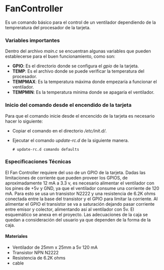 # FanController

Es un comando básico para el control de un ventilador dependiendo de la tempreratura del procesador de la tarjeta.

### Variables importantes

Dentro del archivo *main.c* se encuentran algunas variables que pueden establecerse para el buen funcionamiento, como son:

+ **GPIO**: Es el directorio donde se configura el *gpio* de la tarjeta.
+ **TEMP**: Es el archivo donde se puede verificar la temperatura del procesador.
+ **TEMPMAX**: Es la temperatura máxima donde empezaría a funcionar el ventilador.
+ **TEMPMIN**: Es la temperatura mínima donde se apagaría el ventilador.

### Inicio del comando desde el encendido de la tarjeta

Para que el comando inicie desde el encencido de la tarjeta es necesario hacer lo siguiente:

+ Copiar el comando en el directorio */etc/init.d/*.
+ Ejecutar el comando *update-rc.d* de la siguiente manera.

	```
	# update-rc.d comando defaults
	```

### Especificaciones Técnicas

El Fan Controller requiere del uso de un GPIO de la tarjeta. Dadas las limitaciones de corriente que pueden proveer los GPIOS, de aproximadamente 12 mA a 3.3 v, es necesario alimentar el ventilador con los pines de +5v y GND, ya que el ventilador consume una corriente de 120 mA. Para esto se usa un transistor N2222 y una resistencia de 6.2K ohms conectada entre la base del transistor y el GPIO para limitar la corriente. Al alimentar el GPIO el transistor se va a saturación dejando pasar corriente entre emisor y colector, alimentando así al ventilador con 5v. El esquemático se anexa en el proyecto. Las adecuaciones de la caja se quedan a consideración del usuario ya que dependen de la forma de la caja.

#### Materiales

- Ventilador de 25mm x 25mm a 5v 120 mA
- Transistor NPN N2222
- Resistencia de 6.2K ohms
- cable
